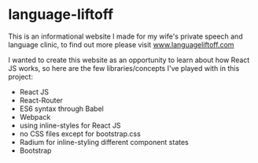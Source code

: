 # language-liftoff
This is an informational website I made for my wife's private speech and language clinic, to find out more please visit www.languageliftoff.com

I wanted to create this website as an opportunity to learn about how React JS works, so here are the few libraries/concepts I've played with in this project:
* React JS
* React-Router
* ES6 syntax through Babel
* Webpack
* using inline-styles for React JS
* no CSS files except for bootstrap.css
* Radium for inline-styling different component states
* Bootstrap

